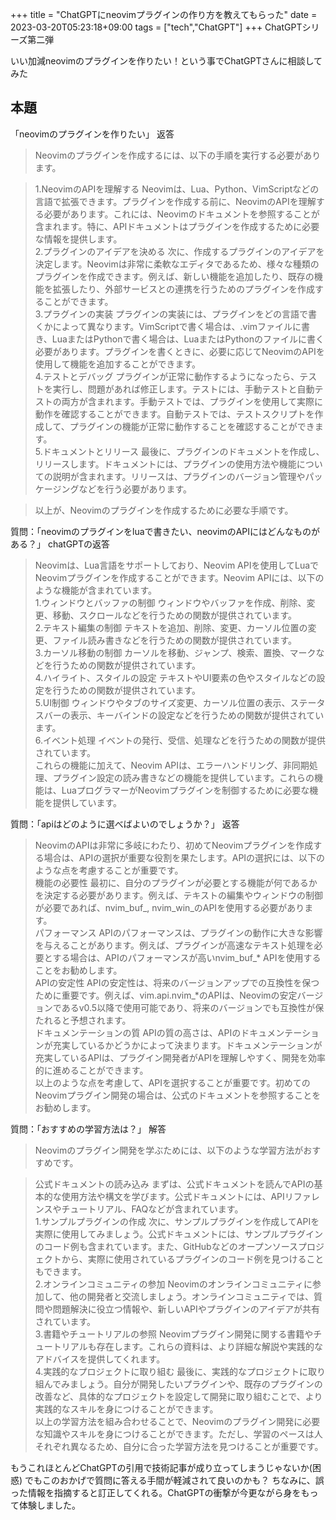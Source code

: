+++
title = "ChatGPTにneovimプラグインの作り方を教えてもらった"
date = 2023-03-20T05:23:18+09:00
tags = ["tech","ChatGPT"]
+++
ChatGPTシリーズ第二弾

いい加減neovimのプラグインを作りたい！という事でChatGPTさんに相談してみた
## 本題
「neovimのプラグインを作りたい」
返答
> Neovimのプラグインを作成するには、以下の手順を実行する必要があります。

> 1.NeovimのAPIを理解する
> Neovimは、Lua、Python、VimScriptなどの言語で拡張できます。プラグインを作成する前に、NeovimのAPIを理解する必要があります。これには、Neovimのドキュメントを参照することが含まれます。特に、APIドキュメントはプラグインを作成するために必要な情報を提供します。<br>
>2.プラグインのアイデアを決める
次に、作成するプラグインのアイデアを決定します。Neovimは非常に柔軟なエディタであるため、様々な種類のプラグインを作成できます。例えば、新しい機能を追加したり、既存の機能を拡張したり、外部サービスとの連携を行うためのプラグインを作成することができます。<br>
> 3.プラグインの実装
プラグインの実装には、プラグインをどの言語で書くかによって異なります。VimScriptで書く場合は、.vimファイルに書き、LuaまたはPythonで書く場合は、LuaまたはPythonのファイルに書く必要があります。プラグインを書くときに、必要に応じてNeovimのAPIを使用して機能を追加することができます。<br>
> 4.テストとデバッグ
プラグインが正常に動作するようになったら、テストを実行し、問題があれば修正します。テストには、手動テストと自動テストの両方が含まれます。手動テストでは、プラグインを使用して実際に動作を確認することができます。自動テストでは、テストスクリプトを作成して、プラグインの機能が正常に動作することを確認することができます。<br>
> 5.ドキュメントとリリース
最後に、プラグインのドキュメントを作成し、リリースします。ドキュメントには、プラグインの使用方法や機能についての説明が含まれます。リリースは、プラグインのバージョン管理やパッケージングなどを行う必要があります。

> 以上が、Neovimのプラグインを作成するために必要な手順です。

質問：「neovimのプラグインをluaで書きたい、neovimのAPIにはどんなものがある？」
chatGPTの返答
> Neovimは、Lua言語をサポートしており、Neovim APIを使用してLuaでNeovimプラグインを作成することができます。Neovim APIには、以下のような機能が含まれています。<br>
> 1.ウィンドウとバッファの制御
ウィンドウやバッファを作成、削除、変更、移動、スクロールなどを行うための関数が提供されています。<br>
> 2.テキスト編集の制御
テキストを追加、削除、変更、カーソル位置の変更、ファイル読み書きなどを行うための関数が提供されています。<br>
> 3.カーソル移動の制御
カーソルを移動、ジャンプ、検索、置換、マークなどを行うための関数が提供されています。<br>
> 4.ハイライト、スタイルの設定
テキストやUI要素の色やスタイルなどの設定を行うための関数が提供されています。<br>
> 5.UI制御
ウィンドウやタブのサイズ変更、カーソル位置の表示、ステータスバーの表示、キーバインドの設定などを行うための関数が提供されています。<br>
> 6.イベント処理
イベントの発行、受信、処理などを行うための関数が提供されています。<br>
>これらの機能に加えて、Neovim APIは、エラーハンドリング、非同期処理、プラグイン設定の読み書きなどの機能を提供しています。これらの機能は、LuaプログラマーがNeovimプラグインを制御するために必要な機能を提供しています。

質問：「apiはどのように選べばよいのでしょうか？」
返答
> NeovimのAPIは非常に多岐にわたり、初めてNeovimプラグインを作成する場合は、APIの選択が重要な役割を果たします。APIの選択には、以下のような点を考慮することが重要です。<br>
機能の必要性
最初に、自分のプラグインが必要とする機能が何であるかを決定する必要があります。例えば、テキストの編集やウィンドウの制御が必要であれば、nvim_buf_, nvim_win_のAPIを使用する必要があります。<br>
パフォーマンス
APIのパフォーマンスは、プラグインの動作に大きな影響を与えることがあります。例えば、プラグインが高速なテキスト処理を必要とする場合は、APIのパフォーマンスが高いnvim_buf_* APIを使用することをお勧めします。<br>
APIの安定性
APIの安定性は、将来のバージョンアップでの互換性を保つために重要です。例えば、vim.api.nvim_*のAPIは、Neovimの安定バージョンであるv0.5以降で使用可能であり、将来のバージョンでも互換性が保たれると予想されます。<br>
ドキュメンテーションの質
APIの質の高さは、APIのドキュメンテーションが充実しているかどうかによって決まります。ドキュメンテーションが充実しているAPIは、プラグイン開発者がAPIを理解しやすく、開発を効率的に進めることができます。<br>
以上のような点を考慮して、APIを選択することが重要です。初めてのNeovimプラグイン開発の場合は、公式のドキュメントを参照することをお勧めします。

質問：「おすすめの学習方法は？」
解答
> Neovimのプラグイン開発を学ぶためには、以下のような学習方法がおすすめです。

> 公式ドキュメントの読み込み
まずは、公式ドキュメントを読んでAPIの基本的な使用方法や構文を学びます。公式ドキュメントには、APIリファレンスやチュートリアル、FAQなどが含まれています。<br>
1.サンプルプラグインの作成
次に、サンプルプラグインを作成してAPIを実際に使用してみましょう。公式ドキュメントには、サンプルプラグインのコード例も含まれています。また、GitHubなどのオープンソースプロジェクトから、実際に使用されているプラグインのコード例を見つけることもできます。<br>
2.オンラインコミュニティの参加
Neovimのオンラインコミュニティに参加して、他の開発者と交流しましょう。オンラインコミュニティでは、質問や問題解決に役立つ情報や、新しいAPIやプラグインのアイデアが共有されています。<br>
3.書籍やチュートリアルの参照
Neovimプラグイン開発に関する書籍やチュートリアルも存在します。これらの資料は、より詳細な解説や実践的なアドバイスを提供してくれます。<br>
4.実践的なプロジェクトに取り組む
最後に、実践的なプロジェクトに取り組んでみましょう。自分が開発したいプラグインや、既存のプラグインの改善など、具体的なプロジェクトを設定して開発に取り組むことで、より実践的なスキルを身につけることができます。<br>
以上の学習方法を組み合わせることで、Neovimのプラグイン開発に必要な知識やスキルを身につけることができます。ただし、学習のペースは人それぞれ異なるため、自分に合った学習方法を見つけることが重要です。

もうこれほとんどChatGPTの引用で技術記事が成り立ってしまうじゃないか(困惑)
でもこのおかげで質問に答える手間が軽減されて良いのかも？
ちなみに、誤った情報を指摘すると訂正してくれる。ChatGPTの衝撃が今更ながら身をもって体験しました。